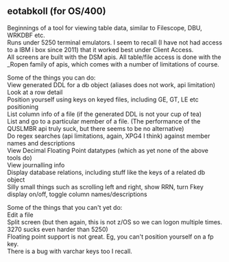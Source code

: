 eotabkoll (for OS/400)
---------------------------------------------------

Beginnings of a tool for viewing table data, similar to Filescope, DBU, WRKDBF etc.<br>
Runs under 5250 terminal emulators. I seem to recall (I have not had access to a IBM i box since 2011) that it worked best under Client Access.<br>
All screens are built with the DSM apis. 
All table/file access is done with the _Ropen family of apis, which comes with a number
of limitations of course. 

Some of the things you can do:<br>
View generated DDL for a db object (aliases does not work, api limitation)<br>
Look at a row detail<br>
Position yourself using keys on keyed files, including GE, GT, LE etc positioning<br>
List column info of a file (if the generated DDL is not your cup of tea)<br> 
List and go to a particular member of a file. (The performance of the QUSLMBR api truly 
suck, but there seems to be no alternative)<br>
Do regex searches (api limitations, again, XPG4 I think) against member names and descriptions<br>
View Decimal Floating Point datatypes (which as yet none of the above tools do)<br>
View journalling info<br>
Display database relations, including stuff like the keys of a related db object<br>
Silly small things such as scrolling left and right, show RRN, turn Fkey display on/off, toggle column names/descriptions<br>


Some of the things that you can't yet do:<br>
Edit a file<br>
Split screen (but then again, this is not z/OS so we can logon multiple times. 3270 sucks even harder than 5250)<br>
Floating point support is not great. Eg, you can't position yourself on a fp key.<br>
There is a bug with varchar keys too I recall.<br>


